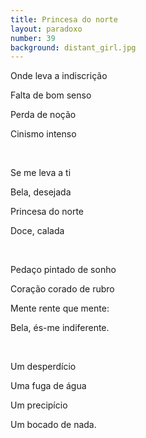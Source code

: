```yaml
---
title: Princesa do norte
layout: paradoxo
number: 39
background: distant_girl.jpg
---
```


<p>Onde leva a indiscrição</p>
<p>Falta de bom senso</p>
<p>Perda de noção</p>
<p>Cinismo intenso</p>

<br>

<p>Se me leva a ti</p>
<p>Bela, desejada</p>
<p>Princesa do norte</p>
<p>Doce, calada</p>

<br>

<p>Pedaço pintado de sonho</p>
<p>Coração corado de rubro</p>
<p>Mente rente que mente:</p>
<p>Bela, és-me indiferente.</p>

<br>

<p>Um desperdício</p>
<p>Uma fuga de água</p>
<p>Um precipício</p>
<p>Um bocado de nada.</p>

